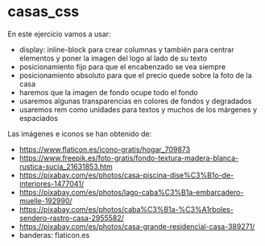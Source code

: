 # casas_css
En este ejercicio vamos a usar:
- display: inline-block para crear columnas y también para centrar elementos y poner la imagen del logo al lado de su texto
- posicionamiento fijo para que el encabenzado se vea siempre
- posicionamiento absoluto para que el precio quede sobre la foto de la casa
- haremos que la imagen de fondo ocupe todo el fondo
- usaremos algunas transparencias en colores de fondos y degradados
- usaremos rem como unidades para textos y muchos de los márgenes y espaciados

Las imágenes e iconos se han obtenido de:
- https://www.flaticon.es/icono-gratis/hogar_709873
- https://www.freepik.es/foto-gratis/fondo-textura-madera-blanca-rustica-sucia_21631853.htm
- https://pixabay.com/es/photos/casa-piscina-dise%C3%B1o-de-interiores-1477041/
- https://pixabay.com/es/photos/lago-caba%C3%B1a-embarcadero-muelle-192990/
- https://pixabay.com/es/photos/caba%C3%B1a-%C3%A1rboles-sendero-rastro-casa-2955582/
- https://pixabay.com/es/photos/casa-grande-residencial-casa-389271/
- banderas: flaticon.es
  
